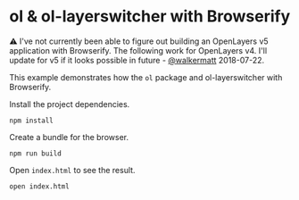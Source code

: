 # ol & ol-layerswitcher with Browserify

:warning: I've not currently been able to figure out building an OpenLayers v5 application with Browserify. The following work for OpenLayers v4. I'll update for v5 if it looks possible in future - [@walkermatt](https://github.com/walkermatt) 2018-07-22.

This example demonstrates how the `ol` package and ol-layerswitcher with Browserify.

Install the project dependencies.

    npm install

Create a bundle for the browser.

    npm run build

Open `index.html` to see the result.

    open index.html

